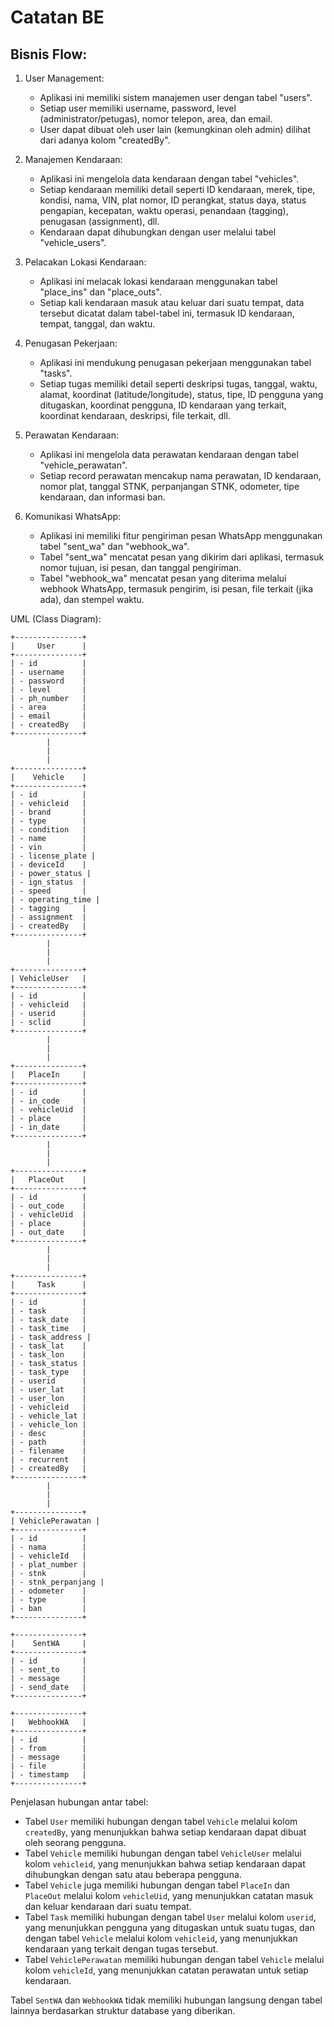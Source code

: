 # Catatan BE

## Bisnis Flow:
1. User Management:
   - Aplikasi ini memiliki sistem manajemen user dengan tabel "users".
   - Setiap user memiliki username, password, level (administrator/petugas), nomor telepon, area, dan email.
   - User dapat dibuat oleh user lain (kemungkinan oleh admin) dilihat dari adanya kolom "createdBy".

2. Manajemen Kendaraan:
   - Aplikasi ini mengelola data kendaraan dengan tabel "vehicles".
   - Setiap kendaraan memiliki detail seperti ID kendaraan, merek, tipe, kondisi, nama, VIN, plat nomor, ID perangkat, status daya, status pengapian, kecepatan, waktu operasi, penandaan (tagging), penugasan (assignment), dll.
   - Kendaraan dapat dihubungkan dengan user melalui tabel "vehicle_users".

3. Pelacakan Lokasi Kendaraan:
   - Aplikasi ini melacak lokasi kendaraan menggunakan tabel "place_ins" dan "place_outs".
   - Setiap kali kendaraan masuk atau keluar dari suatu tempat, data tersebut dicatat dalam tabel-tabel ini, termasuk ID kendaraan, tempat, tanggal, dan waktu.

4. Penugasan Pekerjaan:
   - Aplikasi ini mendukung penugasan pekerjaan menggunakan tabel "tasks".
   - Setiap tugas memiliki detail seperti deskripsi tugas, tanggal, waktu, alamat, koordinat (latitude/longitude), status, tipe, ID pengguna yang ditugaskan, koordinat pengguna, ID kendaraan yang terkait, koordinat kendaraan, deskripsi, file terkait, dll.

5. Perawatan Kendaraan:
   - Aplikasi ini mengelola data perawatan kendaraan dengan tabel "vehicle_perawatan".
   - Setiap record perawatan mencakup nama perawatan, ID kendaraan, nomor plat, tanggal STNK, perpanjangan STNK, odometer, tipe kendaraan, dan informasi ban.

6. Komunikasi WhatsApp:
   - Aplikasi ini memiliki fitur pengiriman pesan WhatsApp menggunakan tabel "sent_wa" dan "webhook_wa".
   - Tabel "sent_wa" mencatat pesan yang dikirim dari aplikasi, termasuk nomor tujuan, isi pesan, dan tanggal pengiriman.
   - Tabel "webhook_wa" mencatat pesan yang diterima melalui webhook WhatsApp, termasuk pengirim, isi pesan, file terkait (jika ada), dan stempel waktu.

UML (Class Diagram):

```
+---------------+
|     User      |
+---------------+
| - id          |
| - username    |
| - password    |
| - level       |
| - ph_number   |
| - area        |
| - email       |
| - createdBy   |
+---------------+
        |
        |
        |
+---------------+
|    Vehicle    |
+---------------+
| - id          |
| - vehicleid   |
| - brand       |
| - type        |
| - condition   |
| - name        |
| - vin         |
| - license_plate |
| - deviceId    |
| - power_status |
| - ign_status  |
| - speed       |
| - operating_time |
| - tagging     |
| - assignment  |
| - createdBy   |
+---------------+
        |
        |
        |
+---------------+
| VehicleUser   |
+---------------+
| - id          |
| - vehicleid   |
| - userid      |
| - sclid       |
+---------------+
        |
        |
        |
+---------------+
|   PlaceIn     |
+---------------+
| - id          |
| - in_code     |
| - vehicleUid  |
| - place       |
| - in_date     |
+---------------+
        |
        |
        |
+---------------+
|   PlaceOut    |
+---------------+
| - id          |
| - out_code    |
| - vehicleUid  |
| - place       |
| - out_date    |
+---------------+
        |
        |
        |
+---------------+
|     Task      |
+---------------+
| - id          |
| - task        |
| - task_date   |
| - task_time   |
| - task_address |
| - task_lat    |
| - task_lon    |
| - task_status |
| - task_type   |
| - userid      |
| - user_lat    |
| - user_lon    |
| - vehicleid   |
| - vehicle_lat |
| - vehicle_lon |
| - desc        |
| - path        |
| - filename    |
| - recurrent   |
| - createdBy   |
+---------------+
        |
        |
        |
+---------------+
| VehiclePerawatan |
+---------------+
| - id          |
| - nama        |
| - vehicleId   |
| - plat_number |
| - stnk        |
| - stnk_perpanjang |
| - odometer    |
| - type        |
| - ban         |
+---------------+

+---------------+
|    SentWA     |
+---------------+
| - id          |
| - sent_to     |
| - message     |
| - send_date   |
+---------------+

+---------------+
|   WebhookWA   |
+---------------+
| - id          |
| - from        |
| - message     |
| - file        |
| - timestamp   |
+---------------+
```

Penjelasan hubungan antar tabel:
- Tabel `User` memiliki hubungan dengan tabel `Vehicle` melalui kolom `createdBy`, yang menunjukkan bahwa setiap kendaraan dapat dibuat oleh seorang pengguna.
- Tabel `Vehicle` memiliki hubungan dengan tabel `VehicleUser` melalui kolom `vehicleid`, yang menunjukkan bahwa setiap kendaraan dapat dihubungkan dengan satu atau beberapa pengguna.
- Tabel `Vehicle` juga memiliki hubungan dengan tabel `PlaceIn` dan `PlaceOut` melalui kolom `vehicleUid`, yang menunjukkan catatan masuk dan keluar kendaraan dari suatu tempat.
- Tabel `Task` memiliki hubungan dengan tabel `User` melalui kolom `userid`, yang menunjukkan pengguna yang ditugaskan untuk suatu tugas, dan dengan tabel `Vehicle` melalui kolom `vehicleid`, yang menunjukkan kendaraan yang terkait dengan tugas tersebut.
- Tabel `VehiclePerawatan` memiliki hubungan dengan tabel `Vehicle` melalui kolom `vehicleId`, yang menunjukkan catatan perawatan untuk setiap kendaraan.

Tabel `SentWA` dan `WebhookWA` tidak memiliki hubungan langsung dengan tabel lainnya berdasarkan struktur database yang diberikan.